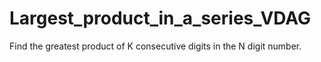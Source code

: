 # Largest_product_in_a_series_VDAG
Find the greatest product of K consecutive digits in the N digit number.
